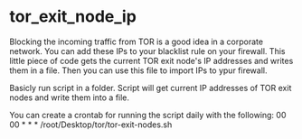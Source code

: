 # tor_exit_node_ip

Blocking the incoming traffic from TOR is a good idea in a corporate network. You can add these IPs to your blacklist rule on your firewall. This little piece of code gets the current TOR exit node's IP addresses and writes them in a file. Then you can use this file to import IPs to ypur firewall.

Basicly run script in a folder. Script will get current IP addresses of TOR exit nodes and write them into a file.

You can create a crontab for running the script daily with the following:
00 00 * * * /root/Desktop/tor/tor-exit-nodes.sh

